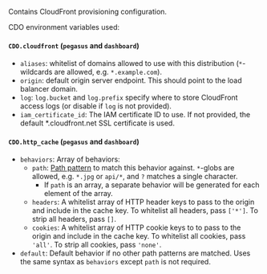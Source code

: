 Contains CloudFront provisioning configuration.

CDO environment variables used:

#### `CDO.cloudfront` (`pegasus` and `dashboard`)

- `aliases`: whitelist of domains allowed to use with this distribution (`*`-wildcards are allowed, e.g. `*.example.com`).
- `origin`: default origin server endpoint. This should point to the load balancer domain.
- `log`: `log.bucket` and `log.prefix` specify where to store CloudFront access logs (or disable if `log` is not provided).
- `iam_certificate_id`: The IAM certificate ID to use.
  If not provided, the default *.cloudfront.net SSL certificate is used.

#### `CDO.http_cache` (`pegasus` and `dashboard`)

- `behaviors`: Array of behaviors:
  - `path`: [Path pattern](http://docs.aws.amazon.com/AmazonCloudFront/latest/DeveloperGuide/distribution-web-values-specify.html#DownloadDistValuesPathPattern)
    to match this behavior against.
    `*`-globs are allowed, e.g. `*.jpg` or `api/*`, and `?` matches a single character.
    - If `path` is an array, a separate behavior will be generated for each element of the array.
  - `headers`: A whitelist array of HTTP header keys to pass to the origin and include in the cache key.
    To whitelist all headers, pass `['*']`.
    To strip all headers, pass `[]`.
  - `cookies`: A whitelist array of HTTP cookie keys to to pass to the origin and include in the cache key.
    To whitelist all cookies, pass `'all'`.
    To strip all cookies, pass `'none'`.
- `default`: Default behavior if no other path patterns are matched. Uses the same syntax as `behaviors` except `path` is not required.
